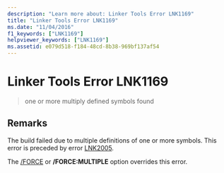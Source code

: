 ```yaml
---
description: "Learn more about: Linker Tools Error LNK1169"
title: "Linker Tools Error LNK1169"
ms.date: "11/04/2016"
f1_keywords: ["LNK1169"]
helpviewer_keywords: ["LNK1169"]
ms.assetid: e079d518-f184-48cd-8b38-969bf137af54
---
```

# Linker Tools Error LNK1169

> one or more multiply defined symbols found

## Remarks

The build failed due to multiple definitions of one or more symbols. This error is preceded by error [LNK2005](../../error-messages/tool-errors/linker-tools-error-lnk2005.md).

The [/FORCE](../../build/reference/force-force-file-output.md) or **/FORCE:MULTIPLE** option overrides this error.
